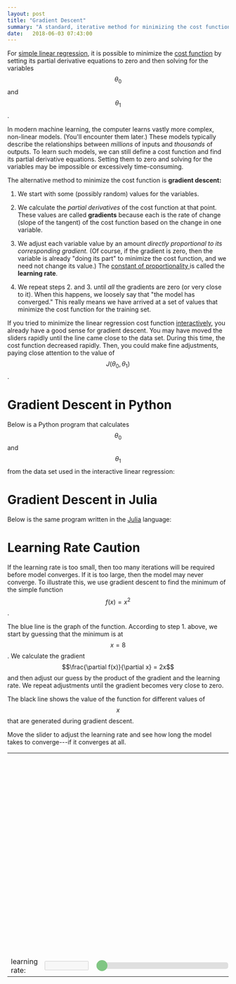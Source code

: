 ```yaml
---
layout: post
title: "Gradient Descent"
summary: "A standard, iterative method for minimizing the cost function."
date:   2018-06-03 07:43:00
---
```

<style type="text/css" media="screen">
  .slider {
      -webkit-appearance: none;
      width: 100%;
      height: 15px;
      border-radius: 5px;   
      background: #d3d3d3;
      outline: none;
      opacity: 0.7;
      -webkit-transition: .2s;
      transition: opacity .2s;
  }

  .slider::-webkit-slider-thumb {
      -webkit-appearance: none;
      appearance: none;
      width: 25px;
      height: 25px;
      border-radius: 50%; 
      background: #4CAF50;
      cursor: pointer;
  }

  .slider::-moz-range-thumb {
      width: 25px;
      height: 25px;
      border-radius: 50%;
      background: #4CAF50;
      cursor: pointer;
  }
</style>

For [simple linear regression](/2018/06/01/linear-regression), it is possible
to minimize the [cost function](/2018/06/01/linear-regression#cost-function) by
setting its partial derivative equations to zero and then solving for the
variables $$\theta_0$$ and $$\theta_1$$.

In modern machine learning, the computer learns vastly more complex, non-linear
models. (You'll encounter them later.) These models typically describe the
relationships between _millions_ of inputs and _thousands_ of outputs. To learn
such models, we can still define a cost function and find its partial
derivative equations. Setting them to zero and solving for the variables may be
impossible or excessively time-consuming.

The alternative method to minimize the cost function is **gradient descent:** 

1. We start with some (possibly random) values for the variables.

2. We calculate the _partial derivatives_ of the cost function at that point.
These values are called **gradients** because each is the rate of change (slope
of the tangent) of the cost function based on the change in one variable.

3. We adjust each variable value by an amount _directly proportional to its
corresponding gradient._ (Of course, if the gradient is zero, then the variable
is already "doing its part" to minimize the cost function, and we need not
change its value.) The [constant of
proportionality <i class="fa fa-external-link-alt"></i>](https://en.wikipedia.org/wiki/Proportionality_(mathematics))
is called the **learning rate**.

4. We repeat steps 2. and 3. until _all_ the gradients are zero (or very close
to it). When this happens, we loosely say that "the model has converged." This
really means we have arrived at a set of values that minimize the cost function
for the training set.

If you tried to minimize the linear regression cost function
[interactively](/2018/06/01/linear-regression#interactive-minimization-of-cost-function), 
you already have a good sense for gradient descent. You may have moved the
sliders rapidly until the line came close to the data set. During this time,
the cost function decreased rapidly. Then, you could make fine adjustments,
paying close attention to the value of $$J(\theta_0, \theta_1)$$.
  
# Gradient Descent in Python

Below is a Python program that calculates $$\theta_0$$ and $$\theta_1$$ from
the data set used in the interactive linear regression:

<script src="https://gist.github.com/mspandit/7296e379cbea13e02bc4e710a3e2a3f6.js"></script>

# Gradient Descent in Julia

Below is the same program written in the [Julia](http://julialang.org) language:

<script src="https://gist.github.com/mspandit/00a989341da3f09e4688e2b967306930.js"></script>

# Learning Rate Caution

If the learning rate is too small, then too many iterations will be required
before model converges. If it is too large, then the model may never converge.
To illustrate this, we use gradient descent to find the minimum of the simple
function $$f(x) = x^2$$.

The blue line is the graph of the function. According to step 1. above, we
start by guessing that the minimum is at $$x = 8$$. We calculate the gradient
$$\frac{\partial f(x)}{\partial x} = 2x$$ and then adjust our guess by the
product of the gradient and the learning rate. We repeat adjustments until the
gradient becomes very close to zero. 

The black line shows the value of the function for different values of $$x$$
that are generated during gradient descent.

Move the slider to adjust the learning rate and see how long the model takes to
converge---if it converges at all.

<table class="table">
  <tr>
    <td colspan="3">
      <svg width="450" height="450">
        <polyline fill="none" stroke="blue" stroke-width="1" id="curve" />
        <polyline fill="none" stroke="black" stroke-width="4" id="path" />
      </svg>
    </td>
  </tr>
  <tr>
    <td colspan="3" id="iterations"></td>
  </tr>
  <tr>
    <td>learning rate:</td>
    <td><input type="text" disabled="true" id="learning-rate-output" style="width: 100px;"/></td>
    <td>
      <div class="slidecontainer" style="width: 300px;">
        <input type="range" min="1" max="100" value="1" class="slider" id="learning-rate">
      </div>
    </td>
  </tr>
</table>

<script src="https://d3js.org/d3.v5.min.js"></script>
<script type="text/javascript">
  function loss(x) {
    return x ** 2;
  }
  
  function d_loss_d_x(x) {
    return 2 * x;
  }
  
  function generatePath(learningRate) {
    var x = 8;
    var adjustment = 10;
    var iterCount = 0;
    var path = "";
    while (Math.abs(adjustment) > 0.00001 && iterCount < 20000) {
      iterCount += 1;
      currentLoss = loss(x);
      var converged = currentLoss < 11.0;
      path += scaleX(x) + "," + scaleY(currentLoss) + " "
      adjustment = learningRate * d_loss_d_x(x);
      x -= adjustment;
    }
    return { points: path, count: iterCount, converged: converged };
  }
  
  function updatePath(learningRate) {
    $('#learning-rate-output').attr("value", learningRate);
    path = generatePath(learningRate);
    $('#path').attr("points", path.points);
    if (!path.converged) {
      $('#iterations').html("No convergence after 20,000 iterations.")
    } else {
      $('#iterations').html("Converged after " + path.count + " iterations.");
    }
  }

  var scaleX = d3.scaleLinear().domain([-10, 10]).range([0, 450]);
  var scaleY = d3.scaleLinear().domain([0, 100]).range([430, 0]);
  d3.select('svg')
    .append('g')
    .attr("transform", "translate(0, 430)").call(d3.axisBottom(scaleX));
  d3.select('svg')
    .append('g')
    .attr("transform", "translate(225, 0)").call(d3.axisLeft(scaleY));
    
  points = ""
  for (x = -10; x <= 10; x += 0.1) {
    y = loss(x);
    points += scaleX(x) + "," + scaleY(y) + " "
  }
  $('#curve').attr("points", points);
  
  updatePath((parseFloat($('#learning-rate').attr('value')) / 100));
  
  document.getElementById("learning-rate").oninput = function () {
    learningRate = (parseFloat(this.value) / 100);
    updatePath(learningRate)
  }
  
</script>